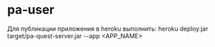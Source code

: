 # pa-user

Для публикации приложения в heroku выполнить:
heroku deploy:jar target/pa-quest-server.jar --app <APP_NAME>